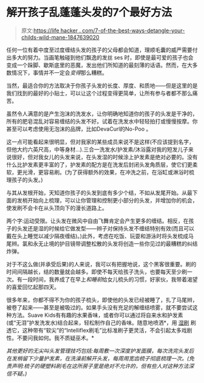 # 解开孩子乱蓬蓬头发的7个最好方法

> 原文:[https://life hacker . com/7-of-the-best-ways-detangle-your-childs-wild-mane-1847639020](https://lifehacker.com/7-of-the-best-ways-to-detangle-your-childs-wild-mane-1847639020)

任何一位有着中度至过度缠结头发的孩子的父母都会知道，理顺毛囊的威严需要付出多大的努力。当画笔触碰到他们飘逸的发丝 ses 时，即使是最可爱的孩子也会变成一个跺脚、歇斯底里的恶魔，发出他们所知道的最刻薄的话语。然而，在大多数情况下，事情并不一定会*变得*那么糟糕。

当然，最适合你的方法取决于你孩子头发的长度、厚度、和质地——但是这里的是我们找到的最好的小贴士，可以让这个过程变得更简单，让所有参与者都不那么痛苦。

虽然令人满意的是产生泡沫的洗发水，让你明确地知道你的孩子的头发是干净的，所有的肥皂混乱对容易缠结的头发不好。试着在洗发水中轻轻拍打或慢慢按摩。你甚至可以考虑使用无泡沫的品牌，比如DevaCurl的No-Poo 。

这一点可能看起来很明显，但对我家的某些成员来说不是这样(不应该提到名字，但他大约六英尺高，中等身材...).三合一洗发水/护发素/沐浴露对我的短发儿子来说很好，但对我女儿的头发来说，在头发湿的时候涂上护发素是绝对必要的。没有什么比护发素更丰富的了，护发素的配方是在洗发后封闭头发角质层，使它们更柔软，更光滑，更容易刷。(为了获得额外的效果，在冲洗之前，在浴缸或淋浴时梳理孩子的头发。)

与其从发根开始，天知道你孩子的头发到底有多少个结，不如从发尾开始。从最下面的发梢开始向上梳理，可以让你管理和控制更小部分的头发，并增加你的机会，使发刷不会卡在从头顶向下的漫长道路上。

两个字:运动受限。让头发在微风中自由飞舞肯定会产生更多的缠结。相反，在孩子的头发还是湿的时候给它做发型——辫子对保持头发不缠结特别有效(而且可以戴在头上睡觉以减少隔夜缠结)。)此外，考虑在吃饭、玩耍和游泳时将头发梳成马尾辫。氯和永无止境的护目镜带调整松散的头发将创造一些你见过的最糟糕的纠结炸弹。

对于不这么做(并承受后果)的人来说，我可以有把握地说，这个黑客很重要。刷的时间间隔越长，结的数量就会越多。即使不每天给孩子洗头，也要每天至少刷一次。有一段时间，我养成了在早上*和睡前*给女儿梳头的习惯，好家伙，我带着渴望的喜爱回忆起那四天。

很多年来，你都不得不为你的孩子梳头，即使他的头发已经被睡了，扎了马尾辫，被卷了起来——甚至是被吸过的。如果手头没有充足的解缠结喷雾，就不要尝试这种方法。Suave Kids有有趣的水果香味，或者你可以通过将自来水和护发素(或“无泪”护发洗发水)结合起来，轻松制作自己的香味。随意地喷洒*，用 [湿刷](https://wetbrush.com/) 刷透它，这种带有“软尖”的“Intelliflex刷毛”比标准刷子更灵活，不会引起太多戏剧性。不要问我如何。我不质疑巫术。* 

 *其他更好的无尖叫头发管理技巧包括:每周敷一次深度护发面膜，每次洗完头发后在发梢留下少量护发素，在洗澡前解开头发，每周用宽齿梳子彻底梳理一次。(免责声明:梳子的硬塑料刷毛在这所房子里是绝对不允许的，但有些人对这种方法深信不疑。)*